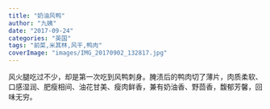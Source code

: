 ```yaml
---
title: "奶油风鸭"
author: "九姨"
date: "2017-09-24"
categories: "英国"
tags: "前菜,米其林,风干,鸭肉"
coverImage: "images/IMG_20170902_132817.jpg"
---
```


风火腿吃过不少，却是第一次吃到风鸭刺身。腌渍后的鸭肉切了薄片，肉质柔软、口感湿润、肥瘦相间、油花甘美、瘦肉鲜香，兼有奶油香、野茴香，馥郁芳馨，回味无穷。

